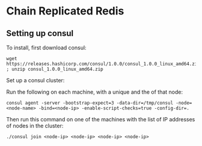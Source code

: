 # Chain Replicated Redis

## Setting up consul

To install, first download consul:

```
wget https://releases.hashicorp.com/consul/1.0.0/consul_1.0.0_linux_amd64.zip ; unzip consul_1.0.0_linux_amd64.zip
```

Set up a consul cluster:

Run the following on each machine, with a unique <node-name> and the <node-ip> of that node:

```
consul agent -server -bootstrap-expect=3 -data-dir=/tmp/consul -node=<node-name> -bind=<node-ip> -enable-script-checks=true -config-dir=.
```

Then run this command on one of the machines with the list of IP addresses of nodes in the cluster:

```
./consul join <node-ip> <node-ip> <node-ip> <node-ip>
```
